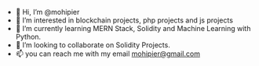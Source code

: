 - 👋 Hi, I’m @mohipier
- 👀 I’m interested in blockchain projects, php projects and js projects
- 🌱 I’m currently learning MERN Stack, Solidity and Machine Learning with Python.
- 💞️ I’m looking to collaborate on Solidity Projects.
- 📫 you can reach me with my email mohipier@gmail.com

<!---
mohipier/mohipier is a ✨ special ✨ repository because its `README.md` (this file) appears on your GitHub profile.
You can click the Preview link to take a look at your changes.
--->
